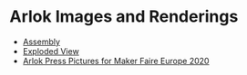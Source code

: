 # Arlok Images and Renderings

- [Assembly](arlok_3d_view.stl)
- [Exploded View](arlok_3d_exploded.stl)
- [Arlok Press Pictures for Maker Faire Europe 2020](https://photos.app.goo.gl/kQAZxSGqNprd3ggg6)
